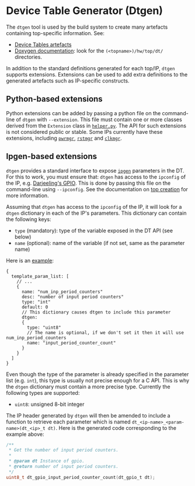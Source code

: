 # Device Table Generator (Dtgen)

The `dtgen` tool is used by the build system to create many artefacts containing top-specific information. See:
- [Device Tables artefacts](https://opentitan.org/book/hw/top/index.html#device-tables-dt)
- [Doxygen documentation](https://opentitan.org/gen/doxy/index.html): look for the `(<topname>)/hw/top/dt/` directories.

In addition to the standard definitions generated for each top/IP, `dtgen` supports extensions.
Extensions can be used to add extra definitions to the generated artefacts such as IP-specific constructs.

## Python-based extensions

Python extensions can be added by passing a python file on the command-line of `dtgen` with `--extension`.
This file must contain one or more classes derived from the `Extension` class in [`helper.py`](https://github.com/lowRISC/opentitan/blob/master/util/dtgen/helper.py#L228).
The API for such extensions is not considered public or stable.
Some IPs currently have these extensions, including [`pwrmgr`](https://github.com/lowRISC/opentitan/blob/master/hw/ip_templates/pwrmgr/util/dt.py),
[`rstmgr`](https://github.com/lowRISC/opentitan/blob/master/hw/ip_templates/rstmgr/util/dt.py)
and [`clkmgr`](https://github.com/lowRISC/opentitan/blob/master/hw/ip_templates/clkmgr/util/dt.py).

## Ipgen-based extensions

`dtgen` provides a standard interface to expose [`ipgen`](../ipgen/README.md) parameters in the DT. For this to work, you must ensure that:
`dtgen` has access to the `ipconfig` of the IP, e.g. [Darjeeling's GPIO](https://github.com/lowRISC/opentitan/blob/master/hw/top_darjeeling/ip_autogen/gpio/data/top_darjeeling_gpio.ipconfig.hjson).
This is done by passing this file on the command-line using `--ipconfig`.
See the documentation on [top creation](../../hw/top/doc/create_top.md) for more information.

Assuming that `dtgen` has access to the `ipconfig` of the IP, it will look for a `dtgen` dictionary in each of the IP's parameters.
This dictionary can contain the following keys:
- `type` (mandatory): type of the variable exposed in the DT API (see below)
- `name` (optional): name of the variable (if not set, same as the parameter name)

Here is an [example](https://github.com/lowRISC/opentitan/blob/master/hw/top_darjeeling/ip_autogen/gpio/data/top_darjeeling_gpio.ipconfig.hjson):
```hjson
{
  template_param_list: [
    // ...
    {
      name: "num_inp_period_counters"
      desc: "number of input period counters"
      type: "int"
      default: 0
      // This dictionary causes dtgen to include this parameter
      dtgen:
      {
        type: "uint8"
        // The name is optional, if we don't set it then it will use num_inp_period_counters
        name: "input_period_counter_count"
      }
    }
  ]
}
```

Even though the type of the parameter is already specified in the parameter list (e.g. `int`), this type is usually not precise enough for a C API.
This is why the `dtgen` dictionary must contain a more precise type. Currently the following types are supported:
- `uint8`: unsigned 8-bit integer

The IP header generated by `dtgen` will then be amended to include a function to retrieve each parameter which is named `dt_<ip-name>_<param-name>(dt_<ip>_t dt)`.
Here is the generated code corresponding to the example above:
```c
/**
 * Get the number of input period counters.
 *
 * @param dt Instance of gpio.
 * @return number of input period counters.
 */
uint8_t dt_gpio_input_period_counter_count(dt_gpio_t dt);
```
